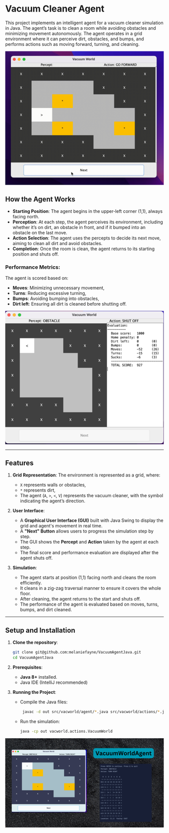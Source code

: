 # Vacuum Cleaner Agent

This project implements an intelligent agent for a vacuum cleaner simulation in Java. The agent’s task is to clean a room while avoiding obstacles and minimizing movement autonomously. The agent operates in a grid environment where it can perceive dirt, obstacles, and bumps, and performs actions such as moving forward, turning, and cleaning.

![Intro](src/assets/play.gif)

## How the Agent Works

- **Starting Position**: The agent begins in the upper-left corner (1,1), always facing north.
- **Perception**: At each step, the agent perceives its environment, including whether it’s on dirt, an obstacle in front, and if it bumped into an obstacle on the last move.
- **Action Selection**: The agent uses the percepts to decide its next move, aiming to clean all dirt and avoid obstacles.
- **Completion**: Once the room is clean, the agent returns to its starting position and shuts off.

### Performance Metrics:
The agent is scored based on:
- **Moves**: Minimizing unnecessary movement,
- **Turns**: Reducing excessive turning,
- **Bumps**: Avoiding bumping into obstacles,
- **Dirt left**: Ensuring all dirt is cleaned before shutting off.

![Final Score](src/assets/end.png)

---

## Features

1. **Grid Representation**: The environment is represented as a grid, where:
    - `X` represents walls or obstacles,
    - `*` represents dirt,
    - The agent (`A`, `>`, `<`, `V`) represents the vacuum cleaner, with the symbol indicating the agent’s direction.

2. **User Interface**:
    - A **Graphical User Interface (GUI)** built with Java Swing to display the grid and agent's movement in real time.
    - A **"Next" Button** allows users to progress the simulation step by step.
    - The GUI shows the **Percept** and **Action** taken by the agent at each step.
    - The final score and performance evaluation are displayed after the agent shuts off.

3. **Simulation**:
    - The agent starts at position (1,1) facing north and cleans the room efficiently.
    - It cleans in a zig-zag traversal manner to ensure it covers the whole floor.
    - After cleaning, the agent returns to the start and shuts off.
    - The performance of the agent is evaluated based on moves, turns, bumps, and dirt cleaned.

---

## Setup and Installation

1. **Clone the repository**:
   ```bash
   git clone git@github.com:melaniefayne/VacuumAgentJava.git
   cd VacuumAgentJava
   ```

2. **Prerequisites**:
    - **Java 8+** installed.
    - Java IDE (IntelliJ recommended)

3. **Running the Project**:
    - Compile the Java files:
      ```bash
       javac -d out src/vacworld/agent/*.java src/vacworld/actions/*.java src/vacworld/*.java
      ```
    - Run the simulation:
      ```bash
      java -cp out vacworld.actions.VacuumWorld 
      ```

![Intro](src/assets/intro.png)
